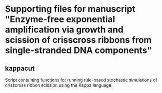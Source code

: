 # Supporting files for manuscript "Enzyme-free exponential amplification via growth and scission of crisscross ribbons from single-stranded DNA components"

## kappacut

Script containing functions for running rule-based stochastic simulations of crisscross ribbon scission using the Kappa language.
